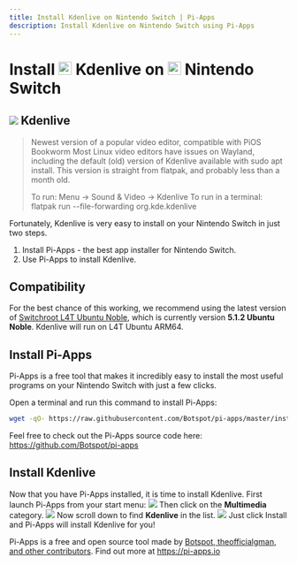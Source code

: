 ```yaml
---
title: Install Kdenlive on Nintendo Switch | Pi-Apps
description: Install Kdenlive on Nintendo Switch using Pi-Apps
---
```

<div class="simple-install-content content">

# Install <img src="/img/app-icons/Kdenlive/icon-64.png" height=24> Kdenlive on <img src=/img/other-icons/switch-icon.svg height=24> Nintendo Switch

## <img src="/img/app-icons/Kdenlive/icon-64.png"> Kdenlive
> Newest version of a popular video editor, compatible with PiOS Bookworm
> Most Linux video editors have issues on Wayland, including the default (old) version of Kdenlive available with sudo apt install.
> This version is straight from flatpak, and probably less than a month old.
> 
> To run: Menu -> Sound & Video -> Kdenlive
> To run in a terminal: flatpak run --file-forwarding org.kde.kdenlive

Fortunately, Kdenlive is very easy to install on your Nintendo Switch in just two steps.
1. Install Pi-Apps - the best app installer for Nintendo Switch.
2. Use Pi-Apps to install Kdenlive.
</div>
<div class="simple-install-content content">

## Compatibility
For the best chance of this working, we recommend using the latest version of [Switchroot L4T Ubuntu Noble](https://wiki.switchroot.org/wiki/linux/l4t-ubuntu-noble-installation-guide), which is currently version **5.1.2 Ubuntu Noble**.
Kdenlive will run on L4T Ubuntu ARM64.
</div>
<div class="simple-install-content content">

## Install Pi-Apps

Pi-Apps is a free tool that makes it incredibly easy to install the most useful programs on your Nintendo Switch with just a few clicks.

Open a terminal and run this command to install Pi-Apps:
```bash
wget -qO- https://raw.githubusercontent.com/Botspot/pi-apps/master/install | bash
```
Feel free to check out the Pi-Apps source code here: https://github.com/Botspot/pi-apps
</div>
<div class="simple-install-content content">

## Install Kdenlive

Now that you have Pi-Apps installed, it is time to install Kdenlive.
First launch Pi-Apps from your start menu:
<img src="/img/start-menu.png">
Then click on the <b>Multimedia</b> category.
<img src="/img/category-selections/Multimedia.png">
Now scroll down to find <b>Kdenlive</b> in the list.
<img src="/img/app-icons/Kdenlive/app-selection.png">
Just click Install and Pi-Apps will install Kdenlive for you!
</div>
<div class="simple-install-content content">

Pi-Apps is a free and open source tool made by [Botspot, theofficialgman, and other contributors](/about/#contributors). Find out more at https://pi-apps.io
</div>
